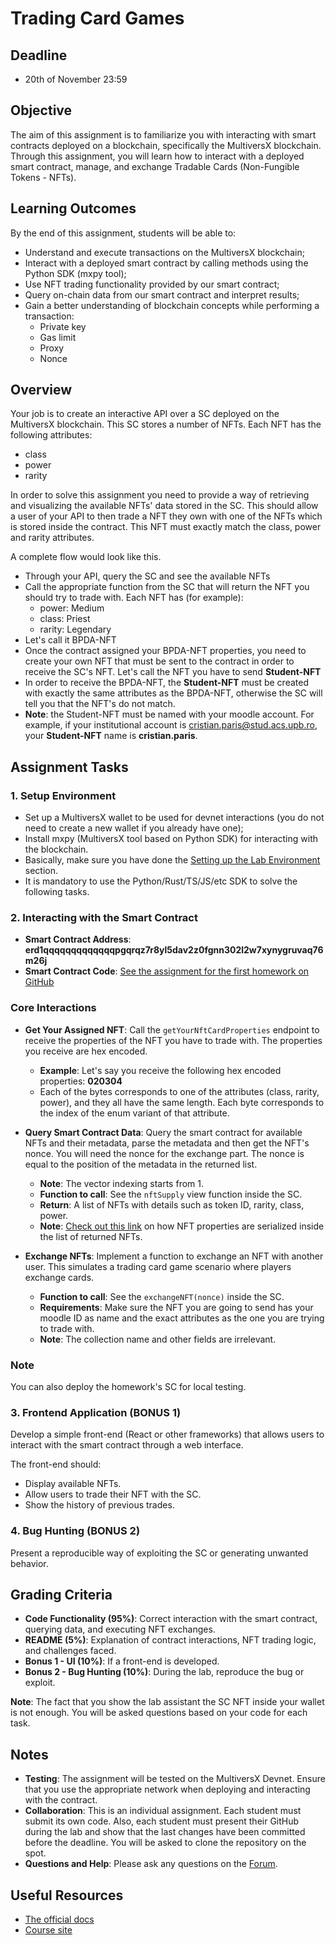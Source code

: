 # Trading Card Games

## Deadline

- 20th of November 23:59

## Objective

The aim of this assignment is to familiarize you with interacting with smart contracts deployed on a blockchain, specifically the MultiversX blockchain. Through this assignment, you will learn how to interact with a deployed smart contract, manage, and exchange  Tradable Cards (Non-Fungible Tokens - NFTs).

## Learning Outcomes

By the end of this assignment, students will be able to:

- Understand and execute transactions on the MultiversX blockchain;
- Interact with a deployed smart contract by calling methods using the Python SDK (mxpy tool);
- Use NFT trading functionality provided by our smart contract;
- Query on-chain data from our smart contract and interpret results;
- Gain a better understanding of blockchain concepts while performing a transaction:
  - Private key
  - Gas limit
  - Proxy
  - Nonce

## Overview

Your job is to create an interactive API over a SC deployed on the MultiversX blockchain. This SC stores a number of NFTs. Each NFT has the following attributes:

- class
- power
- rarity

In order to solve this assignment you need to provide a way of retrieving and visualizing
the available NFTs' data stored in the SC. This should allow a user of your API to then trade
a NFT they own with one of the NFTs which is stored inside the contract. This NFT must exactly match the class, power and rarity attributes.

A complete flow would look like this.

- Through your API, query the SC and see the available NFTs
- Call the appropriate function from the SC that will return the NFT you should try to trade with. Each NFT has (for example):
  - power: Medium
  - class: Priest
  - rarity: Legendary
- Let's call it BPDA-NFT
- Once the contract assigned your BPDA-NFT properties, you need to create your own NFT that must be sent to the contract in order to receive the SC's NFT. Let's call the NFT you have to send **Student-NFT**
- In order to receive the BPDA-NFT, the **Student-NFT** must be created with exactly the same
attributes as the BPDA-NFT, otherwise the SC will tell you that the NFT's do not match.
- **Note**: the Student-NFT must be named with your moodle account. For example, if your institutional account is cristian.paris@stud.acs.upb.ro, your **Student-NFT** name is **cristian.paris**.

## Assignment Tasks

### 1. Setup Environment

- Set up a MultiversX wallet to be used for devnet interactions (you do not need to create a new wallet if you already have one);
- Install mxpy (MultiversX tool based on Python SDK) for interacting with the blockchain.
- Basically, make sure you have done the [Setting up the Lab Environment](https://cs-pub-ro.github.io/blockchain-protocols-and-distributed-applications/Practical%20Sessions/Env%20Setup/setup) section.
- It is mandatory to use the Python/Rust/TS/JS/etc SDK to solve the following tasks.

### 2. Interacting with the Smart Contract

- **Smart Contract Address**: **erd1qqqqqqqqqqqqqpgqrqz7r8yl5dav2z0fgnn302l2w7xynygruvaq76m26j**
- **Smart Contract Code**: [See the assignment for the first homework on GitHub](https://github.com/cs-pub-ro/blockchain-protocols-and-distributed-applications/tree/main/assignments/tema-1)

### Core Interactions

- **Get Your Assigned NFT**: Call the `getYourNftCardProperties` endpoint to receive the properties of the NFT you have to trade with. The properties you receive are hex encoded.
  - **Example**: Let's say you receive the following hex encoded properties: **020304**
  - Each of the bytes corresponds to one of the attributes (class, rarity, power), and they all have the same length. Each byte corresponds to the index of the enum variant of that attribute.

- **Query Smart Contract Data**: Query the smart contract for available NFTs and their metadata, parse the metadata and then get the NFT's nonce. You will need the nonce for the exchange part. The nonce is equal to the position of the metadata in the returned list.
  - **Note**: The vector indexing starts from 1.
  - **Function to call**: See the `nftSupply` view function inside the SC.
  - **Return**: A list of NFTs with details such as token ID, rarity, class, power.
  - **Note**: [Check out this link](https://docs.multiversx.com/developers/developer-reference/sc-api-functions#get_esdt_token_data) on how NFT properties are serialized inside the list of returned NFTs.

- **Exchange NFTs**: Implement a function to exchange an NFT with another user. This simulates a trading card game scenario where players exchange cards.
  - **Function to call**: See the `exchangeNFT(nonce)` inside the SC.
  - **Requirements**: Make sure the NFT you are going to send has your moodle ID as name and the exact attributes as the one you are trying to trade with.
  - **Note**: The collection name and other fields are irrelevant.

### Note

You can also deploy the homework's SC for local testing.

### 3. Frontend Application (BONUS 1)

Develop a simple front-end (React or other frameworks) that allows users to interact with the smart contract through a web interface.

The front-end should:

- Display available NFTs.
- Allow users to trade their NFT with the SC.
- Show the history of previous trades.

### 4. Bug Hunting (BONUS 2)

Present a reproducible way of exploiting the SC or generating unwanted behavior.

## Grading Criteria

- **Code Functionality (95%)**: Correct interaction with the smart contract, querying data, and executing NFT exchanges.
- **README (5%)**: Explanation of contract interactions, NFT trading logic, and challenges faced.
- **Bonus 1 - UI (10%)**: If a front-end is developed.
- **Bonus 2 - Bug Hunting (10%)**: During the lab, reproduce the bug or exploit.

**Note**: The fact that you show the lab assistant the SC NFT inside your wallet is not enough. You will be asked questions based on your code for each task.

## Notes

- **Testing**: The assignment will be tested on the MultiversX Devnet. Ensure that you use the appropriate network when deploying and interacting with the contract.
- **Collaboration**: This is an individual assignment. Each student must submit its own code. Also, each student must present their GitHub during the lab and show that the last changes have been committed before the deadline. You will be asked to clone the repository on the spot.
- **Questions and Help**: Please ask any questions on the [Forum](https://curs.upb.ro/2024/mod/forum/view.php?id=56665).

## Useful Resources

- [The official docs](https://docs.multiversx.com/)
- [Course site](https://cs-pub-ro.github.io/blockchain-protocols-and-distributed-applications/)
